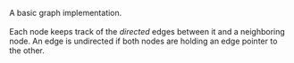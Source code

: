 A basic graph implementation.<br/><br/>
Each node keeps track of the *directed* edges between it and a neighboring node. An edge is undirected if both nodes are holding an edge pointer to the other.
